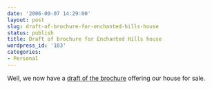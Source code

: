 ```yaml
---
date: '2006-09-07 14:29:00'
layout: post
slug: draft-of-brochure-for-enchanted-hills-house
status: publish
title: Draft of brochure for Enchanted Hills house
wordpress_id: '103'
categories:
- Personal
---
```


Well, we now have a [draft of the brochure](http://107starlite.com/brochure.html) offering our house for sale.
